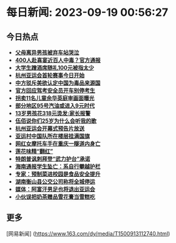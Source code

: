
# 每日新闻: 2023-09-19 00:56:27
## 今日热点

- **[父母离异男孩被弃车站哭泣](https://www.163.com/search?keyword=%E7%88%B6%E6%AF%8D%E7%A6%BB%E5%BC%82%E7%94%B7%E5%AD%A9%E8%A2%AB%E5%BC%83%E8%BD%A6%E7%AB%99%E5%93%AD%E6%B3%A3)**
- **[400人赴喜宴近百人中毒？官方通报](https://www.163.com/search?keyword=400%E4%BA%BA%E8%B5%B4%E5%96%9C%E5%AE%B4%E8%BF%91%E7%99%BE%E4%BA%BA%E4%B8%AD%E6%AF%92%EF%BC%9F%E5%AE%98%E6%96%B9%E9%80%9A%E6%8A%A5)**
- **[大学生蹭酒席随礼100元被指太少](https://www.163.com/search?keyword=%E5%A4%A7%E5%AD%A6%E7%94%9F%E8%B9%AD%E9%85%92%E5%B8%AD%E9%9A%8F%E7%A4%BC100%E5%85%83%E8%A2%AB%E6%8C%87%E5%A4%AA%E5%B0%91)**
- **[杭州亚运会首轮赛事今日开始](https://www.163.com/search?keyword=%E6%9D%AD%E5%B7%9E%E4%BA%9A%E8%BF%90%E4%BC%9A%E9%A6%96%E8%BD%AE%E8%B5%9B%E4%BA%8B%E4%BB%8A%E6%97%A5%E5%BC%80%E5%A7%8B)**
- **[中方驳斥美欲认定中国为毒品来源国](https://www.163.com/search?keyword=%E4%B8%AD%E6%96%B9%E9%A9%B3%E6%96%A5%E7%BE%8E%E6%AC%B2%E8%AE%A4%E5%AE%9A%E4%B8%AD%E5%9B%BD%E4%B8%BA%E6%AF%92%E5%93%81%E6%9D%A5%E6%BA%90%E5%9B%BD)**
- **[官方回应驾考安全员开车别停考生](https://www.163.com/search?keyword=%E5%AE%98%E6%96%B9%E5%9B%9E%E5%BA%94%E9%A9%BE%E8%80%83%E5%AE%89%E5%85%A8%E5%91%98%E5%BC%80%E8%BD%A6%E5%88%AB%E5%81%9C%E8%80%83%E7%94%9F)**
- **[拐卖11名儿童余华英庭审画面曝光](https://www.163.com/search?keyword=%E6%8B%90%E5%8D%9611%E5%90%8D%E5%84%BF%E7%AB%A5%E4%BD%99%E5%8D%8E%E8%8B%B1%E5%BA%AD%E5%AE%A1%E7%94%BB%E9%9D%A2%E6%9B%9D%E5%85%89)**
- **[部分地区95号汽油或进入9元时代](https://www.163.com/search?keyword=%E9%83%A8%E5%88%86%E5%9C%B0%E5%8C%BA95%E5%8F%B7%E6%B1%BD%E6%B2%B9%E6%88%96%E8%BF%9B%E5%85%A59%E5%85%83%E6%97%B6%E4%BB%A3)**
- **[13岁男孩花318元烫发:家长报警](https://www.163.com/search?keyword=13%E5%B2%81%E7%94%B7%E5%AD%A9%E8%8A%B1318%E5%85%83%E7%83%AB%E5%8F%91+%E5%AE%B6%E9%95%BF%E6%8A%A5%E8%AD%A6)**
- **[伍佰说你们25岁为什么会听我的歌](https://www.163.com/search?keyword=%E4%BC%8D%E4%BD%B0%E8%AF%B4%E4%BD%A0%E4%BB%AC25%E5%B2%81%E4%B8%BA%E4%BB%80%E4%B9%88%E4%BC%9A%E5%90%AC%E6%88%91%E7%9A%84%E6%AD%8C)**
- **[杭州亚运会开幕式预告片放送](https://www.163.com/search?keyword=%E6%9D%AD%E5%B7%9E%E4%BA%9A%E8%BF%90%E4%BC%9A%E5%BC%80%E5%B9%95%E5%BC%8F%E9%A2%84%E5%91%8A%E7%89%87%E6%94%BE%E9%80%81)**
- **[亚运村中国队所在楼层挂满国旗](https://www.163.com/search?keyword=%E4%BA%9A%E8%BF%90%E6%9D%91%E4%B8%AD%E5%9B%BD%E9%98%9F%E6%89%80%E5%9C%A8%E6%A5%BC%E5%B1%82%E6%8C%82%E6%BB%A1%E5%9B%BD%E6%97%97)**
- **[网红女摩托车手在重庆一隧道内身亡](https://www.163.com/search?keyword=%E7%BD%91%E7%BA%A2%E5%A5%B3%E6%91%A9%E6%89%98%E8%BD%A6%E6%89%8B%E5%9C%A8%E9%87%8D%E5%BA%86%E4%B8%80%E9%9A%A7%E9%81%93%E5%86%85%E8%BA%AB%E4%BA%A1)**
- **[莲花味精“翻红”](https://www.163.com/search?keyword=%E8%8E%B2%E8%8A%B1%E5%91%B3%E7%B2%BE%E2%80%9C%E7%BF%BB%E7%BA%A2%E2%80%9D)**
- **[特朗普讽刺拜登“武力护台”承诺](https://www.163.com/search?keyword=%E7%89%B9%E6%9C%97%E6%99%AE%E8%AE%BD%E5%88%BA%E6%8B%9C%E7%99%BB%E2%80%9C%E6%AD%A6%E5%8A%9B%E6%8A%A4%E5%8F%B0%E2%80%9D%E6%89%BF%E8%AF%BA)**
- **[海南通报学生坠亡：系自行攀越护栏](https://www.163.com/search?keyword=%E6%B5%B7%E5%8D%97%E9%80%9A%E6%8A%A5%E5%AD%A6%E7%94%9F%E5%9D%A0%E4%BA%A1%EF%BC%9A%E7%B3%BB%E8%87%AA%E8%A1%8C%E6%94%80%E8%B6%8A%E6%8A%A4%E6%A0%8F)**
- **[专家：预制菜进校园是食品安全提升](https://www.163.com/search?keyword=%E4%B8%93%E5%AE%B6%EF%BC%9A%E9%A2%84%E5%88%B6%E8%8F%9C%E8%BF%9B%E6%A0%A1%E5%9B%AD%E6%98%AF%E9%A3%9F%E5%93%81%E5%AE%89%E5%85%A8%E6%8F%90%E5%8D%87)**
- **[湖南衡山县公交公司称将全城停运](https://www.163.com/search?keyword=%E6%B9%96%E5%8D%97%E8%A1%A1%E5%B1%B1%E5%8E%BF%E5%85%AC%E4%BA%A4%E5%85%AC%E5%8F%B8%E7%A7%B0%E5%B0%86%E5%85%A8%E5%9F%8E%E5%81%9C%E8%BF%90)**
- **[媒体：阿富汗男足也将退出亚运会](https://www.163.com/search?keyword=%E5%AA%92%E4%BD%93%EF%BC%9A%E9%98%BF%E5%AF%8C%E6%B1%97%E7%94%B7%E8%B6%B3%E4%B9%9F%E5%B0%86%E9%80%80%E5%87%BA%E4%BA%9A%E8%BF%90%E4%BC%9A)**
- **[小伙误把奶茶赠品雪花膏当雪糕吃](https://www.163.com/search?keyword=%E5%B0%8F%E4%BC%99%E8%AF%AF%E6%8A%8A%E5%A5%B6%E8%8C%B6%E8%B5%A0%E5%93%81%E9%9B%AA%E8%8A%B1%E8%86%8F%E5%BD%93%E9%9B%AA%E7%B3%95%E5%90%83)**

## 更多
[网易新闻] (https://www.163.com/dy/media/T1500913112740.html)
